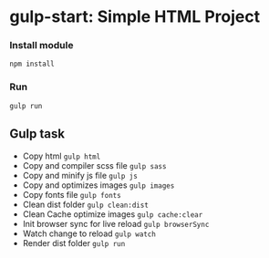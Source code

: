 # gulp-start: Simple HTML Project

### Install module

`npm install`

### Run

`gulp run`

## Gulp task

- Copy html `gulp html`
- Copy and compiler scss file `gulp sass`
- Copy and minify js file `gulp js`
- Copy and optimizes images `gulp images`
- Copy fonts file `gulp fonts`
- Clean dist folder `gulp clean:dist`
- Clean Cache optimize images `gulp cache:clear`
- Init browser sync for live reload `gulp browserSync`
- Watch change to reload `gulp watch`
- Render dist folder `gulp run`
